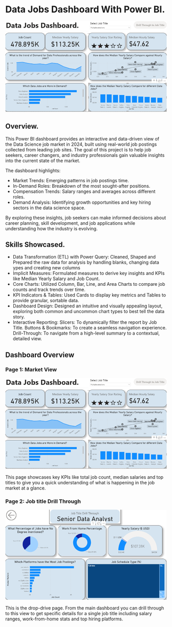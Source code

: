 # Data Jobs Dashboard With Power BI.

![Dashboard Page Overview](Images\Image_1.png)

## Overview.
This Power BI dashboard provides an interactive and data-driven view of the Data Science job market in 2024, built using real-world job postings collected from leading job sites. The goal of this project is to help job seekers, career changers, and industry professionals gain valuable insights into the current state of the market.

The dashboard highlights:
- Market Trends: Emerging patterns in job postings time.
- In-Demand Roles: Breakdown of the most sought-after positions.
- Compensation Trends: Salary ranges and averages across different roles.
- Demand Analysis: Identifying growth opportunities and key hiring sectors in the data science space.

By exploring these insights, job seekers can make informed decisions about career planning, skill development, and job applications while understanding how the industry is evolving.

## Skills Showcased.
- Data Transformation (ETL) with Power Query: Cleaned, Shaped and Prepared the raw data for analysis by handling blanks, changing data ypes and creating new columns
- Implicit Measures: Formulated measures to derive key insights and KPIs like Median Yearly Salary and Job Count.
- Core Charts: Utilized Column, Bar, Line, and Area Charts to compare job counts and track trends over time.
- KPI Indicators & Tables: Used Cards to display key metrics and Tables to provide granular, sortable data.
- Dashboard Design: Designed an intuitive and visually appealing layout, exploring both common and uncommon chart types to best tell the data story.
- Interactive Reporting:
Slicers: To dynamically filter the report by Job Title.
Buttons & Bookmarks: To create a seamless navigation experience.
Drill-Through: To navigate from a high-level summary to a contextual, detailed view.

## Dashboard Overview

### Page 1: Market View
![Dashboard Page 1](Images\Image_1.png)

This page showcases key KPIs like total job count, median salaries and top titles to give you a quick understanding of what is happening in the job market at a glance.

### Page 2: Job title Drill Through
![Dashboard Page 2](Images\Image_2.png)

This is the drop-drive page. From the main dashboard you can drill through to this view to get specific details for a single job title including salary ranges, work-from-home stats and top hiring platforms.
